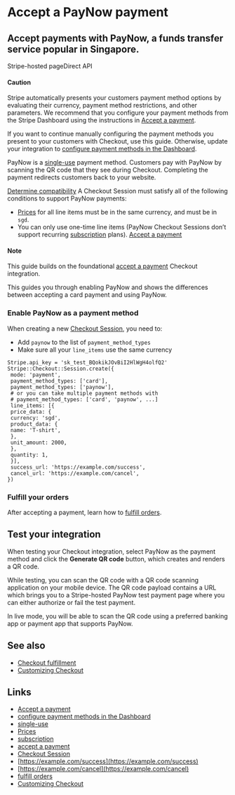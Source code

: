 # Accept a PayNow payment

## Accept payments with PayNow, a funds transfer service popular in Singapore.

Stripe-hosted pageDirect API
#### Caution

Stripe automatically presents your customers payment method options by
evaluating their currency, payment method restrictions, and other parameters. We
recommend that you configure your payment methods from the Stripe Dashboard
using the instructions in [Accept a
payment](https://docs.stripe.com/payments/accept-a-payment?platform=web&ui=stripe-hosted).

If you want to continue manually configuring the payment methods you present to
your customers with Checkout, use this guide. Otherwise, update your integration
to [configure payment methods in the
Dashboard](https://docs.stripe.com/payments/dashboard-payment-methods).

PayNow is a [single-use](https://docs.stripe.com/payments/payment-methods#usage)
payment method. Customers pay with PayNow by scanning the QR code that they see
during Checkout. Completing the payment redirects customers back to your
website.

[Determine
compatibility](https://docs.stripe.com/payments/paynow/accept-a-payment#compatibility)
A Checkout Session must satisfy all of the following conditions to support
PayNow payments:

- [Prices](https://docs.stripe.com/api/prices) for all line items must be in the
same currency, and must be in `sgd`.
- You can only use one-time line items (PayNow Checkout Sessions don’t support
recurring [subscription](https://docs.stripe.com/billing/subscriptions/creating)
plans).
[Accept a
payment](https://docs.stripe.com/payments/paynow/accept-a-payment#accept-a-payment)
#### Note

This guide builds on the foundational [accept a
payment](https://docs.stripe.com/payments/accept-a-payment?integration=checkout)
Checkout integration.

This guides you through enabling PayNow and shows the differences between
accepting a card payment and using PayNow.

### Enable PayNow as a payment method

When creating a new [Checkout
Session](https://docs.stripe.com/api/checkout/sessions), you need to:

- Add `paynow` to the list of `payment_method_types`
- Make sure all your `line_items` use the same currency

```
Stripe.api_key = 'sk_test_BQokikJOvBiI2HlWgH4olfQ2'
Stripe::Checkout::Session.create({
 mode: 'payment',
 payment_method_types: ['card'],
 payment_method_types: ['paynow'],
 # or you can take multiple payment methods with
 # payment_method_types: ['card', 'paynow', ...]
 line_items: [{
 price_data: {
 currency: 'sgd',
 product_data: {
 name: 'T-shirt',
 },
 unit_amount: 2000,
 },
 quantity: 1,
 }],
 success_url: 'https://example.com/success',
 cancel_url: 'https://example.com/cancel',
})
```

### Fulfill your orders

After accepting a payment, learn how to [fulfill
orders](https://docs.stripe.com/checkout/fulfillment).

## Test your integration

When testing your Checkout integration, select PayNow as the payment method and
click the **Generate QR code** button, which creates and renders a QR code.

While testing, you can scan the QR code with a QR code scanning application on
your mobile device. The QR code payload contains a URL which brings you to a
Stripe-hosted PayNow test payment page where you can either authorize or fail
the test payment.

In live mode, you will be able to scan the QR code using a preferred banking app
or payment app that supports PayNow.

## See also

- [Checkout fulfillment](https://docs.stripe.com/checkout/fulfillment)
- [Customizing
Checkout](https://docs.stripe.com/payments/checkout/customization)

## Links

- [Accept a
payment](https://docs.stripe.com/payments/accept-a-payment?platform=web&ui=stripe-hosted)
- [configure payment methods in the
Dashboard](https://docs.stripe.com/payments/dashboard-payment-methods)
- [single-use](https://docs.stripe.com/payments/payment-methods#usage)
- [Prices](https://docs.stripe.com/api/prices)
- [subscription](https://docs.stripe.com/billing/subscriptions/creating)
- [accept a
payment](https://docs.stripe.com/payments/accept-a-payment?integration=checkout)
- [Checkout Session](https://docs.stripe.com/api/checkout/sessions)
- [https://example.com/success](https://example.com/success)
- [https://example.com/cancel](https://example.com/cancel)
- [fulfill orders](https://docs.stripe.com/checkout/fulfillment)
- [Customizing
Checkout](https://docs.stripe.com/payments/checkout/customization)